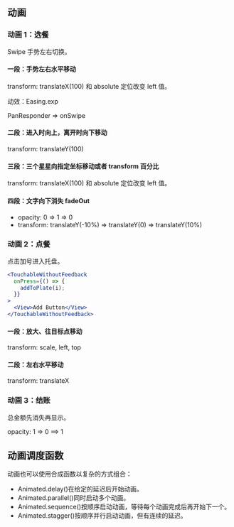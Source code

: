 ## 动画

### 动画 1：选餐

Swipe 手势左右切换。

#### 一段：手势左右水平移动

transform: translateX(100) 和 absolute 定位改变 left 值。

动效：Easing.exp

PanResponder => onSwipe

#### 二段：进入时向上，离开时向下移动

transform: translateY(100)

#### 三段：三个星星向指定坐标移动或者 transform 百分比

transform: translateX(100) 和 absolute 定位改变 left 值。

#### 四段：文字向下消失 fadeOut

- opacity: 0 => 1 => 0
- transform: translateY(-10%) => translateY(0) => translateY(10%)

### 动画 2：点餐

点击加号进入托盘。

```jsx
<TouchableWithoutFeedback
  onPress={() => {
    addToPlate(i);
  }}
>
  <View>Add Button</View>
</TouchableWithoutFeedback>
```

#### 一段：放大、往目标点移动

transform: scale, left, top

#### 二段：左右水平移动

transform: translateX

### 动画 3：结账

总金额先消失再显示。

opacity: 1 => 0 ==> 1

## 动画调度函数

动画也可以使用合成函数以复杂的方式组合：

- Animated.delay()在给定的延迟后开始动画。
- Animated.parallel()同时启动多个动画。
- Animated.sequence()按顺序启动动画，等待每个动画完成后再开始下一个。
- Animated.stagger()按顺序并行启动动画，但有连续的延迟。
